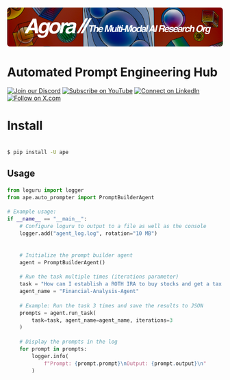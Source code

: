 [![Multi-Modality](agorabanner.png)](https://discord.com/servers/agora-999382051935506503)

# Automated Prompt Engineering Hub

[![Join our Discord](https://img.shields.io/badge/Discord-Join%20our%20server-5865F2?style=for-the-badge&logo=discord&logoColor=white)](https://discord.gg/agora-999382051935506503) [![Subscribe on YouTube](https://img.shields.io/badge/YouTube-Subscribe-red?style=for-the-badge&logo=youtube&logoColor=white)](https://www.youtube.com/@kyegomez3242) [![Connect on LinkedIn](https://img.shields.io/badge/LinkedIn-Connect-blue?style=for-the-badge&logo=linkedin&logoColor=white)](https://www.linkedin.com/in/kye-g-38759a207/) [![Follow on X.com](https://img.shields.io/badge/X.com-Follow-1DA1F2?style=for-the-badge&logo=x&logoColor=white)](https://x.com/kyegomezb)



# Install


```bash

$ pip install -U ape

```


## Usage

```python
from loguru import logger
from ape.auto_prompter import PromptBuilderAgent

# Example usage:
if __name__ == "__main__":
    # Configure loguru to output to a file as well as the console
    logger.add("agent_log.log", rotation="10 MB")
    
    
    # Initialize the prompt builder agent
    agent = PromptBuilderAgent()

    # Run the task multiple times (iterations parameter)
    task = "How can I establish a ROTH IRA to buy stocks and get a tax break? What are the criteria?"
    agent_name = "Financial-Analysis-Agent"

    # Example: Run the task 3 times and save the results to JSON
    prompts = agent.run_task(
        task=task, agent_name=agent_name, iterations=3
    )

    # Display the prompts in the log
    for prompt in prompts:
        logger.info(
            f"Prompt: {prompt.prompt}\nOutput: {prompt.output}\n"
        )


```